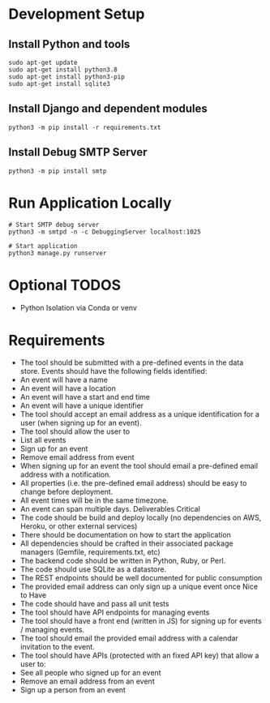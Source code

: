 # Development Setup
## Install Python and tools

```shell
sudo apt-get update
sudo apt-get install python3.8
sudo apt-get install python3-pip
sudo apt-get install sqlite3

```
## Install Django and dependent modules

```shell
python3 -m pip install -r requirements.txt
```

## Install Debug SMTP Server

```shell
python3 -m pip install smtp 
```

# Run Application Locally

```shell
# Start SMTP debug server
python3 -m smtpd -n -c DebuggingServer localhost:1025

# Start application
python3 manage.py runserver

```


# Optional TODOS
* Python Isolation via Conda or venv

# Requirements
* The tool should be submitted with a pre-defined events in the data store. Events should have
the following fields identified:
* An event will have a name
* An event will have a location
* An event will have a start and end time
* An event will have a unique identifier
* The tool should accept an email address as a unique identification for a user (when signing
up for an event).
* The tool should allow the user to
* List all events
* Sign up for an event
* Remove email address from event
* When signing up for an event the tool should email a pre-defined email address with a
notification.
* All properties (i.e. the pre-defined email address) should be easy to change before
deployment.
* All event times will be in the same timezone.
* An event can span multiple days.
Deliverables
Critical
* The code should be build and deploy locally (no dependencies on AWS, Heroku, or other
external services)
* There should be documentation on how to start the application
* All dependencies should be crafted in their associated package managers (Gemfile,
requirements.txt, etc)
* The backend code should be written in Python, Ruby, or Perl.
* The code should use SQLite as a datastore.
* The REST endpoints should be well documented for public consumption
* The provided email address can only sign up a unique event once
Nice to Have
* The code should have and pass all unit tests
* The tool should have API endpoints for managing events
* The tool should have a front end (written in JS) for signing up for events / managing events.
* The tool should email the provided email address with a calendar invitation to the event.
* The tool should have APIs (protected with an fixed API key) that allow a user to:
* See all people who signed up for an event
* Remove an email address from an event
* Sign up a person from an event
